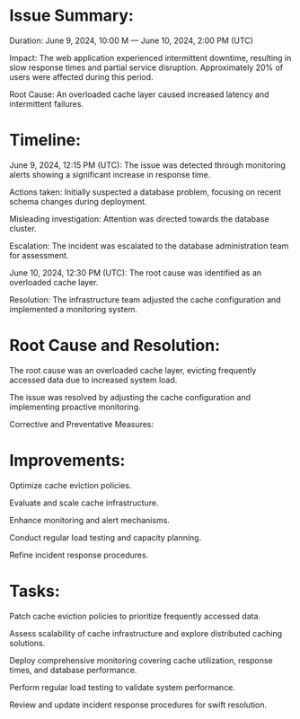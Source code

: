 # Issue Summary:

Duration: June 9, 2024, 10:00 M — June 10, 2024, 2:00 PM (UTC)

Impact: The web application experienced intermittent downtime, resulting in slow response times and partial service disruption. Approximately 20% of users were affected during this period.

Root Cause: An overloaded cache layer caused increased latency and intermittent failures.

# Timeline:

June 9, 2024, 12:15 PM (UTC): The issue was detected through monitoring alerts showing a significant increase in response time.

Actions taken: Initially suspected a database problem, focusing on recent schema changes during deployment.

Misleading investigation: Attention was directed towards the database cluster.

Escalation: The incident was escalated to the database administration team for assessment.

June 10, 2024, 12:30 PM (UTC): The root cause was identified as an overloaded cache layer.

Resolution: The infrastructure team adjusted the cache configuration and implemented a monitoring system.

# Root Cause and Resolution:

The root cause was an overloaded cache layer, evicting frequently accessed data due to increased system load.

The issue was resolved by adjusting the cache configuration and implementing proactive monitoring.

Corrective and Preventative Measures:

# Improvements:

Optimize cache eviction policies.

Evaluate and scale cache infrastructure.

Enhance monitoring and alert mechanisms.

Conduct regular load testing and capacity planning.

Refine incident response procedures.

# Tasks:

Patch cache eviction policies to prioritize frequently accessed data.

Assess scalability of cache infrastructure and explore distributed caching solutions.

Deploy comprehensive monitoring covering cache utilization, response times, and database performance.

Perform regular load testing to validate system performance.

Review and update incident response procedures for swift resolution.

